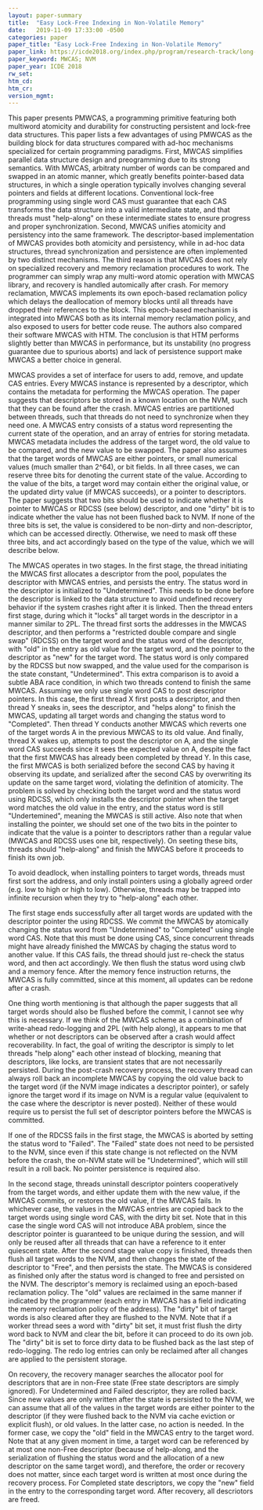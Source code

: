 ```yaml
---
layout: paper-summary
title:  "Easy Lock-Free Indexing in Non-Volatile Memory"
date:   2019-11-09 17:33:00 -0500
categories: paper
paper_title: "Easy Lock-Free Indexing in Non-Volatile Memory"
paper_link: https://icde2018.org/index.php/program/research-track/long-papers/
paper_keyword: MWCAS; NVM
paper_year: ICDE 2018
rw_set:
htm_cd:
htm_cr:
version_mgmt:
---
```


This paper presents PMWCAS, a programming primitive featuring both multiword atomicity and durability for constructing 
persistent and lock-free data structures. This paper lists a few advantages of using PMWCAS as the building block for
data structures compared with ad-hoc mechanisms specialized for certain programming paradigms. First, MWCAS simplifies
parallel data structure design and preogramming due to its strong semantics. With MWCAS, arbitraty number of words can 
be compared and swapped in an atomic manner, which greatly benefits pointer-based data structures, in which a single
operation typically involves changing several pointers and fields at different locations. Conventional lock-free programming
using single word CAS must guarantee that each CAS transforms the data structure into a valid intermediate state, and that 
threads must "help-along" on these intermediate states to ensure progress and proper synchronization. Second, MWCAS unifies
atomicity and persistency into the same framework. The descriptor-based implementation of MWCAS provides both atomicity
and persistency, while in ad-hoc data structures, thread synchronization and persistence are often implemented by two distinct 
mechanisms. The third reason is that MVCAS does not rely on specialized recovery and memory reclamation procedures to work.
The programmer can simply wrap any multi-word atomic operation with MWCAS library, and recovery is handled automically after 
crash. For memory reclamation, MWCAS implements its own epoch-based reclamation policy which delays the deallocation of 
memory blocks until all threads have dropped their references to the block. This epoch-based mechanism is integrated
into MWCAS both as its internal memory reclamation policy, and also exposed to users for better code reuse. The authors
also compared their software MWCAS with HTM. The conclusion is that HTM performs slightly better than MWCAS in performance,
but its unstability (no progress guarantee due to spurious aborts) and lack of persistence support make MWCAS a better choice
in general.

MWCAS provides a set of interface for users to add, remove, and update CAS entries. Every MWCAS instance is represented by
a descriptor, which contains the metadata for performing the MWCAS operation. The paper suggests that descriptors be stored
in a known location on the NVM, such that they can be found after the crash. MWCAS entries are partitioned between threads,
such that threads do not need to synchronize when they need one. A MWCAS entry consists of a status word representing the 
current state of the operation, and an array of entries for storing metadata. MWCAS metadata includes the address of the 
target word, the old value to be compared, and the new value to be swapped. The paper also assumes that the target words 
of MWCAS are either pointers, or small numerical values (much smaller than 2^64), or bit fields. In all three cases, 
we can reserve three bits for denoting the current state of the value. According to the value of the bits, a target word 
may contain either the original value, or the updated dirty value (if MWCAS succeeds), or a pointer to descriptors. The 
paper suggests that two bits should be used to indicate whether it is pointer to MWCAS or RDCSS (see below) descriptor,
and one "dirty" bit is to indicate whether the value has not been flushed back to NVM. If none of the three bits is 
set, the value is considered to be non-dirty and non-descriptor, which can be accessed directly. Otherwise, we need to
mask off these three bits, and act accordingly based on the type of the value, which we will describe below.

The MWCAS operates in two stages. In the first stage, the thread initiating the MWCAS first allocates a descriptor
from the pool, populates the descriptor with MWCAS entries, and persists the entry. The status word in the descriptor is
initialized to "Undetermined". This needs to be done before the descriptor is linked to the data structure to avoid 
undefined recovery behavior if the system crashes right after it is linked. Then the thread enters first stage, during
which it "locks" all target words in the descriptor in a manner similar to 2PL. The thread first sorts the addresses in
the MWCAS descriptor, and then performs a "restricted double compare and single swap" (RDCSS) on the target word and the 
status word of the descriptor, with "old" in the entry as old value for the target word, and the pointer to the descriptor 
as "new" for the target word. The status word is only compared by the RDCSS but now swapped, and the value used for the 
comparison is the state constant, "Undetermined". This extra comparison is to avoid a subtle ABA race condition, in which 
two threads contend to finish the same MWCAS. Assuming we only use single word CAS to post descriptor pointers. In this 
case, the first thread X first posts a descriptor, and then thread Y sneaks in, sees the descriptor, and "helps along" 
to finish the MWCAS, updating all target words and changing the status word to "Completed". Then thread Y conducts another 
MWCAS which reverts one of the target words A in the previous MWCAS to its old value. And finally, thread X wakes up, 
attempts to post the descriptor on A, and the single word CAS succeeds since it sees the expected value on A, despite
the fact that the first MWCAS has already been completed by thread Y. In this case, the first MWCAS is both serialized
before the second CAS by having it observing its update, and serialized after the second CAS by overwriting its update
on the same target word, violating the definition of atomicity. The problem is solved by checking both the target word
and the status word using RDCSS, which only installs the descriptor pointer when the target word matches the old value
in the entry, and the status word is still "Undertemined", meaning the MWCAS is still active. Also note that when installing
the pointer, we should set one of the two bits in the pointer to indicate that the value is a pointer to descriptors
rather than a regular value (MWCAS and RDCSS uses one bit, respectively). On seeting these bits, threads should "help-along" 
and finish the MWCAS before it proceeds to finish its own job.

To avoid deadlock, when installing pointers to target words, threads must first sort the address, and only install pointers
using a globally agreed order (e.g. low to high or high to low). Otherwise, threads may be trapped into infinite recursion
when they try to "help-along" each other.

The first stage ends successfully after all target words are updated with the descriptor pointer the using RDCSS. We 
commit the MWCAS by atomically changing the status word from "Undetermined" to "Completed" using single word CAS. Note 
that this must be done using CAS, since concurrent threads might have already finished the MWCAS by chaging the status 
word to another value. If this CAS fails, the thread should just re-check the status word, and then act accordingly. 
We then flush the status word using clwb and a memory fence. After the memory fence instruction returns, the MWCAS is fully
committed, since at this moment, all updates can be redone after a crash. 

One thing worth mentioning is that although the paper suggests that all target words should also be flushed before the commit, 
I cannot see why this is necessary. If we think of the MWCAS scheme as a combination of write-ahead redo-logging and 2PL 
(with help along), it appears to me that whether or not descriptors can be observed after a crash would affect recoverability.
In fact, the goal of writing the descriptor is simply to let threads "help along" each other instead of blocking, meaning that
descriptors, like locks, are transient states that are not necessarily persisted. During the post-crash recovery process,
the recovery thread can always roll back an incomplete MWCAS by copying the old value back to the target word (if the NVM
image indicates a descriptor pointer), or safely ignore the target word if its image on NVM is a regular value (equivalent
to the case where the descriptor is never posted). Neither of these would require us to persist the full set of descriptor
pointers before the MWCAS is committed.

If one of the RDCSS fails in the first stage, the MWCAS is aborted by setting the status word to "Failed". The "Failed"
state does not need to be persisted to the NVM, since even if this state change is not reflected on the NVM
before the crash, the on-NVM state will be "Undetermined", which will still result in a roll back. No pointer persistence
is required also.

In the second stage, threads uninstall descriptor pointers cooperatively from the target words, and either update them
with the new value, if the MWCAS commits, or restores the old value, if the MWCAS fails. In whichever case, the values
in the MWCAS entries are copied back to the target words using single word CAS, with the dirty bit set. Note that
in this case the single word CAS will not introduce ABA problem, since the descriptor pointer is guaranteed to be unique
during the session, and will only be reused after all threads that can have a reference to it enter quiescent state.
After the second stage value copy is finished, threads then flush all target words to the NVM, and then changes the 
state of the descriptor to "Free", and then persists the state. The MWCAS is considered as finished only after the 
status word is changed to free and persisted on the NVM. The descriptor's memory is reclaimed using an epoch-based
reclamation policy. The "old" values are reclaimed in the same manner if indicated by the programmer (each entry
in MWCAS has a field indicating the memory reclamation policy of the address). The "dirty" bit of target words is 
also cleared after they are flushed to the NVM. Note that if a worker thread sees a word with "dirty" bit set, it must
frist flush the dirty word back to NVM and clear the bit, before it can proceed to do its own job. The "dirty" bit is 
set to force dirty data to be flushed back as the last step of redo-logging. The redo log entries can only be reclaimed 
after all changes are applied to the persistent storage.

On recovery, the recovery manager searches the allocator pool for descriptors that are in non-Free state (Free state descriptors
are simply ignored). For Undetermined and Failed descriptor, they are rolled back. Since new values are only written after
the state is persisted to the NVM, we can assume that all of the values in the target words are either pointer to the descriptor
(if they were flushed back to the NVM via cache eviction or explicit flush), or old values. In the latter case, no action
is needed. In the former case, we copy the "old" field in the MWCAS entry to the target word. Note that at any given moment
in time, a target word can be referenced by at most one non-Free descriptor (because of help-along, and the serialization of
flushing the status word and the allocation of a new descriptor on the same target word), and therefore, the order or 
recovery does not matter, since each target word is written at most once during the recovery process. For Completed state 
descriptors, we copy the "new" field in the entry to the corresponding target word. After recovery, all descriotors are 
freed.